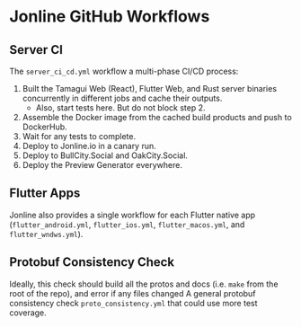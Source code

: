 # Jonline GitHub Workflows
## Server CI
The `server_ci_cd.yml` workflow a multi-phase CI/CD process:

1. Built the Tamagui Web (React), Flutter Web, and Rust server binaries concurrently in different jobs and cache their outputs.
   * Also, start tests here. But do not block step 2.
2. Assemble the Docker image from the cached build products and push to DockerHub.
3. Wait for any tests to complete.
4. Deploy to Jonline.io in a canary run.
5. Deploy to BullCity.Social and OakCity.Social.
6. Deploy the Preview Generator everywhere.

## Flutter Apps
Jonline also provides a single workflow for each Flutter native app (`flutter_android.yml`, `flutter_ios.yml`, `flutter_macos.yml`, and `flutter_wndws.yml`).


## Protobuf Consistency Check
Ideally, this check should build all the protos and docs (i.e. `make` from the root of the repo), and error if any files changed A general protobuf consistency check `proto_consistency.yml` that could use more test coverage.

